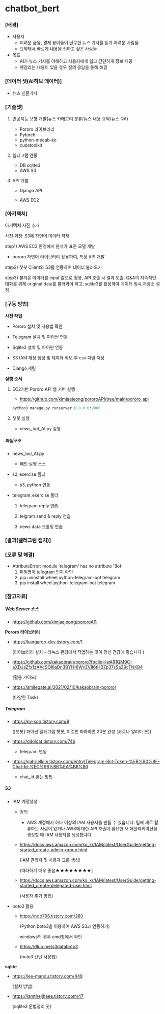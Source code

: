 # chatbot_bert

### [배경]

- 사용자
  - 어려운 금융, 경제 용어들이 난무한 뉴스 기사를 읽기 어려운 사람들
  - 요약해서 빠르게 내용을 접하고 싶은 사람들
- 목표
  - AI가 뉴스 기사를 이해하고 사용자에게 쉽고 간단하게 정보 제공
  - 헷갈리는 내용이 있을 경우 질의 응답을 통해 해결



### [데이터 셋(AI허브 데이터)]

- 뉴스 신문기사



### [**기술셋**]

1. 인공지능 모형 개발(뉴스 카테고리 분류/뉴스 내용 요약/뉴스 QA)
   - Pororo 라이브러리
   - Pytorch
   - python-mecab-ko
   - cudatoolkit

2. 텔레그램 연동

   - DB sqlite3
   - AWS S3

3. API 개발

   - Django API

   - AWS EC2



### [**아키텍처**]

아키텍처 사진 추가



사전 과정: S3에 자연어 데이터 적재

step1) AWS EC2 환경에서 분석가 표준 모델 개발

- pororo 자연어 라이브러리 활용하여, 특정 API 개발

step2) 챗봇 Client와 S3를 연동하여 데이터 불러오기

step3) 불러온 데이터를 input 값으로 활용, API 호출 시 결과 도출. Q&A의 지속적인 대화를 위해 original data를 불러와야 하고, sqlite3를 활용하여 데이터 임시 저장소 설정



### [구동 방법]

**사전 작업**

- Pororo 설치 및 사용법 확인

- Telegram 설치 및 파이썬 연동

- Sqlite3 설치 및 파이썬 연동
- S3 IAM 계정 생성 및 데이터 확보 후 csv 파일 저장
- Django 세팅

**실행 순서**

1. EC2기반 Pororo API 웹 서버 실행

   - https://github.com/kimjaejeong/pororoAPI/tree/main/pororo_api

   ```python
   python3 manage.py runserver 0.0.0.0:9000
   ```

2. 챗봇 실행

   - news_bot_AI.py 실행

##### 파일구조

- news_bot_AI.py
  - 메인 실행 소스

- s3_exercise 폴더

  - s3, python 연동

- telegram_exercise 폴더

  01) telegram reply 연습

  02) telgram send & reply 연습

  03) news data 크롤링 연습 



### [결과(텔레그램 캡처)]





### [오류 및 해결]

- AttributeError: module 'telegram' has no attribute 'Bot'
  1. 파일명이 telegram 인지 확인
  2. pip uninstall wheel python-telegram-bot telegram
  3. pip install wheel python-telegram-bot telegram





### [참고자료]

##### **Web Server 소스**

- https://github.com/kimjaejeong/pororoAPI

**Pororo 라이브러리**

- https://kangaroo-dev.tistory.com/1 

  (라이브러리 설치 - 리눅스 환경에서 작업하는 것이 정신 건강에 좋습니다.)

- https://github.com/kakaobrain/pororo?fbclid=IwAR1QM9C-aXDJaZfx1zAXcSOI8aDn3BYHr8WvZVII6tHBZp37sSa29cTNKB4

  (활용 가이드)

- https://smilegate.ai/2021/02/10/kakaobrain-pororo/

  (다양한 Task)

##### Telegram

- https://py-son.tistory.com/8

  ([챗봇] 파이썬 텔레그램 챗봇, 이것만 따라하면 20분 완성 (코로나 알리미 봇))

- https://ddolcat.tistory.com/746
  - telegram 연동
- https://gabrielkim.tistory.com/entry/Telegram-Bot-Token-%EB%B0%8F-Chat-Id-%EC%96%BB%EA%B8%B0
  - chat_id 얻는 방법

##### S3

- IAM 계정생성

  - 정의

    - AWS 계정에서 하나 이상의 IAM 사용자를 만들 수 있습니다. 팀에 새로 합류하는 사람이 있거나 AWS에 대한 API 호출이 필요한 새 애플리케이션을 생성할 때 IAM 사용자를 생성합니다.

  - https://docs.aws.amazon.com/ko_kr/IAM/latest/UserGuide/getting-started_create-admin-group.html

    (IAM 관리자 및 사용자 그룹 생성)

    (따라하기 매우 좋음★★★★★★★★)

  - https://docs.aws.amazon.com/ko_kr/IAM/latest/UserGuide/getting-started_create-delegated-user.html

    (사용자 추가 방법)

- boto3 활용

  - https://ndb796.tistory.com/280

    (Python boto3을 이용하여 AWS S3과 연동하기)

    windows의 경우 cmd창에서 확인

  - https://dluo.me/s3databoto3

    (boto3 간단 사용법)

**sqlite**

- https://lee-mandu.tistory.com/449

  (설치 방법)

- https://iamthejiheee.tistory.com/47

  (sqlite3 문법정리 굿)